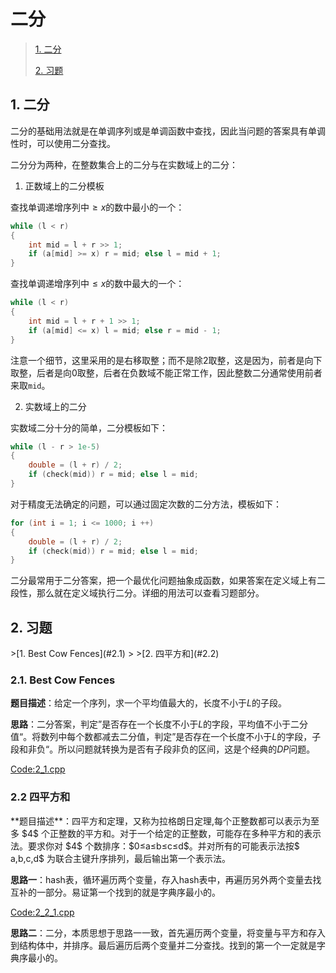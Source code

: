 # 二分

>[1. 二分](#1)
>
>[2. 习题](#2)

<h2 id = "1">
1. 二分
</h2>

二分的基础用法就是在单调序列或是单调函数中查找，因此当问题的答案具有单调性时，可以使用二分查找。

二分分为两种，在整数集合上的二分与在实数域上的二分：

1. 正数域上的二分模板

查找单调递增序列中$\ge x$的数中最小的一个：

```c++
while (l < r)
{
	int mid = l + r >> 1;
	if (a[mid] >= x) r = mid; else l = mid + 1;
}
```

查找单调递增序列中$\le x$的数中最大的一个：

```c++
while (l < r)
{
	int mid = l + r + 1 >> 1;
	if (a[mid] <= x) l = mid; else r = mid - 1;
}
```

 注意一个细节，这里采用的是右移取整；而不是除$2$取整，这是因为，前者是向下取整，后者是向$0$取整，后者在负数域不能正常工作，因此整数二分通常使用前者来取`mid`。

2. 实数域上的二分

实数域二分十分的简单，二分模板如下：

```c++
while (l - r > 1e-5)
{
	double = (l + r) / 2;
	if (check(mid)) r = mid; else l = mid;
}
```

对于精度无法确定的问题，可以通过固定次数的二分方法，模板如下：

```c++
for (int i = 1; i <= 1000; i ++)
{
	double = (l + r) / 2;
	if (check(mid)) r = mid; else l = mid;
}
```

二分最常用于二分答案，把一个最优化问题抽象成函数，如果答案在定义域上有二段性，那么就在定义域执行二分。详细的用法可以查看习题部分。

<h2 id = "2">
2. 习题
</h2>
>[1. Best Cow Fences](#2.1)
>
>[2. 四平方和](#2.2)

<h3 id = "2.1">
2.1. Best Cow Fences
</h3>

**题目描述**：给定一个序列，求一个平均值最大的，长度不小于$L$的子段。

**思路**：二分答案，判定”是否存在一个长度不小于$L$的字段，平均值不小于二分值“。将数列中每个数都减去二分值，判定”是否存在一个长度不小于$L$的字段，子段和非负“。所以问题就转换为是否有子段非负的区间，这是个经典的$DP$问题。

[Code:2_1.cpp]()

<h3 id = "2.2">
2.2 四平方和
</h3>
**题目描述**：四平方和定理，又称为拉格朗日定理,每个正整数都可以表示为至多 $4$ 个正整数的平方和。对于一个给定的正整数，可能存在多种平方和的表示法。要求你对 $4$ 个数排序：$0≤a≤b≤c≤d$。并对所有的可能表示法按$ a,b,c,d$ 为联合主键升序排列，最后输出第一个表示法。

**思路一**：hash表，循环遍历两个变量，存入hash表中，再遍历另外两个变量去找互补的一部分。易证第一个找到的就是字典序最小的。

[Code:2_2_1.cpp]()

**思路二**：二分，本质思想于思路一一致，首先遍历两个变量，将变量与平方和存入到结构体中，并排序。最后遍历后两个变量并二分查找。找到的第一个一定就是字典序最小的。

